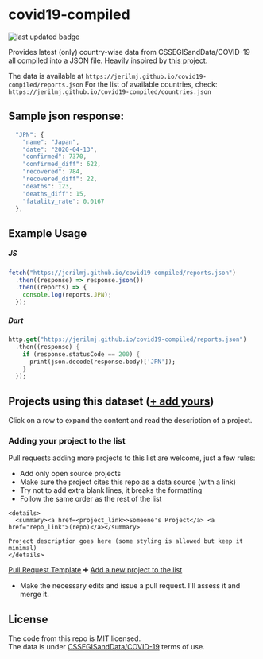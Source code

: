 # covid19-compiled

![last updated badge](https://img.shields.io/github/last-commit/jerilMJ/covid19-compiled?label=last%20updated&style=flat-square)

Provides latest (only) country-wise data from CSSEGISandData/COVID-19 all compiled into a JSON file.
Heavily inspired by [this project.](https://github.com/pomber/covid19)

The data is available at `https://jerilmj.github.io/covid19-compiled/reports.json`
For the list of available countries, check: `https://jerilmj.github.io/covid19-compiled/countries.json`

## Sample json response:

```js
  "JPN": {
    "name": "Japan",
    "date": "2020-04-13",
    "confirmed": 7370,
    "confirmed_diff": 622,
    "recovered": 784,
    "recovered_diff": 22,
    "deaths": 123,
    "deaths_diff": 15,
    "fatality_rate": 0.0167
  },
```

## Example Usage

##### JS

```js
fetch("https://jerilmj.github.io/covid19-compiled/reports.json")
  .then((response) => response.json())
  .then((reports) => {
    console.log(reports.JPN);
  });
```

##### Dart

```dart
http.get("https://jerilmj.github.io/covid19-compiled/reports.json")
  .then((response) {
    if (response.statusCode == 200) {
      print(json.decode(response.body)['JPN']);
    }
  });
```

## Projects using this dataset ([+ add yours](#user-content-adding-your-project-to-the-list))

Click on a row to expand the content and read the description of a project.

### Adding your project to the list

Pull requests adding more projects to this list are welcome, just a few rules:

- Add only open source projects
- Make sure the project cites this repo as a data source (with a link)
- Try not to add extra blank lines, it breaks the formatting
- Follow the same order as the rest of the list

```
<details>
  <summary><a href=<project_link>>Someone's Project</a> <a href="repo_link">(repo)</a></summary>
  
Project description goes here (some styling is allowed but keep it minimal)
</details>
```

[Pull Request Template](https://github.com/jerilMJ/covid19-compiled/blob/master/.github/ISSUE_TEMPLATE.md)
➕ [Add a new project to the list](https://github.com/jerilMJ/covid19-compiled/edit/master/README.md)

- Make the necessary edits and issue a pull request. I'll assess it and merge it.

## License

The code from this repo is MIT licensed.  
The data is under [CSSEGISandData/COVID-19](https://github.com/CSSEGISandData/COVID-19/) terms of use.
